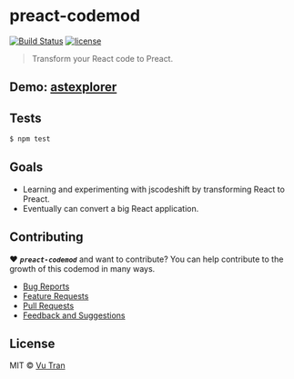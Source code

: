 # preact-codemod

[![Build Status](https://travis-ci.org/vutran/preact-codemod.svg?branch=master)](https://travis-ci.org/vutran/preact-codemod) [![license](https://img.shields.io/badge/license-MIT-blue.svg)](https://github.com/vutran/preact-codemod/blob/master/LICENSE)

> Transform your React code to Preact.

## Demo: [astexplorer](http://astexplorer.net/#/Pcp2Q5NFLq/10)

## Tests

```bash
$ npm test
```

## Goals

* Learning and experimenting with jscodeshift by transforming React to Preact.
* Eventually can convert a big React application.

## Contributing

♥ **_`preact-codemod`_** and want to contribute? You can help contribute to the growth of this codemod in many ways.

* [Bug Reports](CONTRIBUTING.md#bug-reports)
* [Feature Requests](CONTRIBUTING.md#feature-requests)
* [Pull Requests](CONTRIBUTING.md#pull-requests)
* [Feedback and Suggestions](CONTRIBUTING.md#feedback-and-suggestions)

## License

MIT © [Vu Tran](https://github.com/vutran/)
